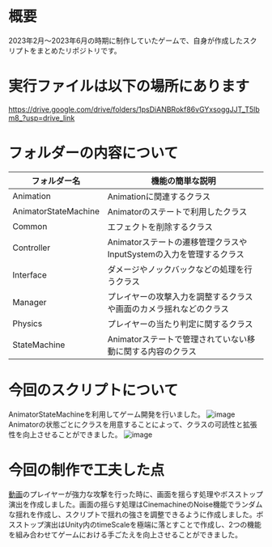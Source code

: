 # 概要
2023年2月～2023年6月の時期に制作していたゲームで、自身が作成したスクリプトをまとめたリポジトリです。

# 実行ファイルは以下の場所にあります  
https://drive.google.com/drive/folders/1psDiANBRokf86vGYxsoggJJT_T5lbm8_?usp=drive_link

# フォルダーの内容について

| フォルダー名              | 機能の簡単な説明                           |
|---------------------------|--------------------------------------------|
| Animation                 | Animationに関連するクラス                  |
| AnimatorStateMachine      | Animatorのステートで利用したクラス         |
| Common                    | エフェクトを削除するクラス                 |
| Controller                | Animatorステートの遷移管理クラスやInputSystemの入力を管理するクラス |
| Interface                 | ダメージやノックバックなどの処理を行うクラス |
| Manager                   | プレイヤーの攻撃入力を調整するクラスや画面のカメラ揺れなどのクラス |
| Physics                   | プレイヤーの当たり判定に関するクラス       |
| StateMachine              | Animatorステートで管理されていない移動に関する内容のクラス |

# 今回のスクリプトについて  
AnimatorStateMachineを利用してゲーム開発を行いました。
![image](https://github.com/user-attachments/assets/c1cf31a6-0e96-44ec-957a-a2e7ca63c92e)   
Animatorの状態ごとにクラスを用意することによって、クラスの可読性と拡張性を向上させることができました。
![image](https://github.com/user-attachments/assets/98f52df3-36d3-4ed0-a86c-6a1feaebf6ed)

# 今回の制作で工夫した点  
[動画](https://github.com/user-attachments/assets/17972fd9-a9b4-486b-b329-e3c826bcd8c3)のプレイヤーが強力な攻撃を行った時に、画面を揺らす処理やボスストップ演出を作成しました。画面の揺らす処理はCinemachineのNoise機能でランダムな揺れを作成し、スクリプトで揺れの強さを調整できるように作成しました。ボスストップ演出はUnity内のtimeScaleを極端に落とすことで作成し、2つの機能を組み合わせてゲームにおける手ごたえを向上させることができました。


